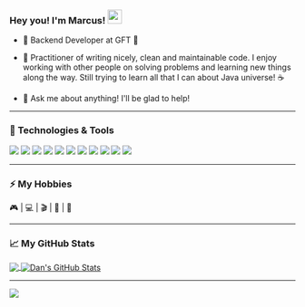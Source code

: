 ### Hey you! I'm Marcus! <img src="https://media.giphy.com/media/hvRJCLFzcasrR4ia7z/giphy.gif" width="25px">

- 🔭 Backend Developer at GFT :rocket:

- 🌱 Practitioner of writing nicely, clean and maintainable code. I enjoy working with other people on solving problems and learning new things along the way.
Still trying to learn all that I can about Java universe! :coffee:

- 💬 Ask me about anything! I'll be glad to help!
---

### 🔧 Technologies & Tools

![](https://img.shields.io/badge/Editor-Visual_Studio_Code-informational?style=flat&logo=visual-studio-code&logoColor=white&labelColor=9c9c9c&color=cdd5e0)
![](https://img.shields.io/badge/Editor-Eclipse-informational?style=flat&logo=eclipse&logoColor=white&labelColor=9c9c9c&color=cdd5e0)
![](https://img.shields.io/badge/Editor-IntelliJ-informational?style=flat&logo=eclipse&logoColor=white&labelColor=9c9c9c&color=cdd5e0)
![](https://img.shields.io/badge/Code-HTML5-informational?style=flat&logo=html5&logoColor=white&labelColor=9c9c9c&color=cdd5e0)
![](https://img.shields.io/badge/Code-CSS3-informational?style=flat&logo=css3&logoColor=white&labelColor=9c9c9c&color=cdd5e0)
![](https://img.shields.io/badge/Code-JavaScript-informational?style=flat&logo=javascript&logoColor=white&labelColor=9c9c9c&color=cdd5e0)
![](https://img.shields.io/badge/Code-Java-informational?style=flat&logo=java&logoColor=white&labelColor=9c9c9c&color=cdd5e0)
![](https://img.shields.io/badge/Tools-Spring-informational?style=flat&logo=spring&logoColor=white&labelColor=9c9c9c&color=cdd5e0)
![](https://img.shields.io/badge/Tools-MySQL-informational?style=flat&logo=mysql&logoColor=white&labelColor=9c9c9c&color=cdd5e0)
![](https://img.shields.io/badge/Tools-Node.js-informational?style=flat&logo=node.js&logoColor=white&labelColor=9c9c9c&color=cdd5e0)
![](https://img.shields.io/badge/Tools-MongoDB.js-informational?style=flat&logo=mongodb&logoColor=white&labelColor=9c9c9c&color=cdd5e0)

  ---
  
### ⚡ My Hobbies

:video_game: | :computer: | :clapper: | :book: | :bicyclist: 

---

### 📈 My GitHub Stats

<a href="https://github.com/marcusscalet/marcusscalet">
  <img align="center" src="https://github-readme-stats.vercel.app/api/top-langs/?username=marcusscalet&hide=html&bg_color=031a1f&title_color=bdddff&compact&text_color=44a7c4&icon_color=0e6b7f" />
</a>
<a href="https://github.com/marcusscalet/marcusscalet">
  <img align="center" src="https://github-readme-stats.vercel.app/api?username=marcusscalet&show_icons=true&show_owner=true&line_height=27&count_private=true&include_all_commits=true&title_color=bdddff&text_color=1cd6ff&icon_color=ef8539&bg_color=031a1f" alt="Dan's GitHub Stats" />
</a>


---
![](https://visitor-badge.glitch.me/badge?page_id=marcusscalet.marcusscalet)
